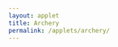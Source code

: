 ```yaml
---
layout: applet
title: Archery
permalink: /applets/archery/
---
```



<div class="details"></div>
<div class="container"></div>
<script type="text/javascript">


<!DOCTYPE html>
<html lang="en">
	<head>
		<meta charset="utf-8">
		<title>D3: Archery</title>
        <script src="https://d3js.org/d3.v4.min.js"></script>
		<script type="text/javascript" src="../../lib/simjs/random-0.26.js"></script>
		<script type="text/javascript" src="../../lib/lgamma/lgamma.js"></script>
		<script type="text/javascript" src="../../lib/POLPanel.js"></script>
		<style type="text/css">
            svg text {
                cursor: default;
                -webkit-user-select: none;
                -moz-user-select: none;
                -ms-user-select: none;
                user-select: none;
            }
            svg text::selection {
                background: none;
            }

			.axis path,
			.axis line {
				fill: none;
				stroke: black;
				shape-rendering: crispEdges;
			}

			.axis text {
				font-family: sans-serif;
				font-size: 11px;
			}

            div#wpd3-2-0 {
                position: relative;
            }

            div#targetbox {
                display: inline-block;
                width: 400px;
                height: 400px;
                margin: 0px;
                /* border: 3px solid navy; */
                vertical-align:top;
            }
            div#plotbox {
                display: inline-block;
                width: 400px;
                height: 300px;
                margin: 0px;
                /* border: 3px solid navy; */
                vertical-align:top;
            }
            div#controlbox {
                position: absolute;
                top: 300px;
                left: 400px;
                width: 400px;
                height: 100px;
                vertical-align:top;
                text-align: center;
                /* border: 1px dotted blue; */
            }
		</style>
	</head>
	<body>

<div id="wpd3-2-0"></div>

<script type="text/javascript">
    var shootArrowsAtTarget = function(n, angle_a, angle_b, dist_a, dist_b) {

        // Draw n arrows choosing:
        // distance from center from Gamma(a,b) or Lognormal(a,b)
        // direction from Uniform(0, 2*pi)
        var dataset = [];
        for (var i = 0; i < n; i++) {
            var dist = null;
            if (distplot.is_lognormal) {
                dist  = Math.exp(lot.normal(dist_a, dist_b));
            } else {
                dist  = lot.gamma(dist_a, dist_b);
            }

            // Draw from Normal(angle_a, angle_b) distribution
            // Equals WN(angle_a, rho), where rho = exp(-angle_b^2/2) according to
            // this post: http://stats.stackexchange.com/questions/146424/sample-from-a-von-mises-distribution-by-transforming-a-rv
            var theta = lot.uniform(0, 2.0*Math.PI);
            if (!angleplot.is_uniform) {
                var x = lot.normal(angle_a, angle_b);
                var theta = x % (2.0*Math.PI);
                }

            var p = [dist, -theta]; // use -theta because y axis is inverted
            dataset.push(p);
            }
        return dataset;
        }

    var refreshBoundingBox = function(svg) {
        svg.select("rect.boundingbox")
            .attr("visibility", (show_bounding_boxes ? "visible" : "hidden"));
        }

    function inherit(p) {
        if (p == null)
            throw TypeError();
        if (Object.create)
            return Object.create(p);
        var t = typeof p;
        if (t !== "object" && t !== "function")
            throw TypeError();
        function f() {};
        f.prototype = p;
        return new f();
        }

    function HelpPanel(parent, prefix, t, l, w, h) {
        POLHelpPanel.apply(this, arguments);
        }
    HelpPanel.prototype = inherit(POLHelpPanel.prototype);
    HelpPanel.constructor = HelpPanel;

    HelpPanel.prototype.setup = function() {
        this.infoText(  400, 590,           14, "Written by Paul O. Lewis, January 2017");
        this.infoHTML(  600,  50,           14, "drag right (left) on plot to increase (decrease) &mu;");
        this.infoArrow( 550,  75, 650,  75,  3, true);
        this.infoHTML(  600, 125,           14, "drag up (down) on plot to increase (decrease) &sigma;"); //\u03C3
        this.infoArrow( 600, 170, 600, 220,  3, true);
        this.infoText(  600, 260,           14, "after dragging, arrows will be shot at target, with");
        this.infoText(  600, 280,           14, "distance to bull's eye drawn from specified Gamma");
        this.infoText(  600, 390,           14, "Note units are radians for x-axis of angle density plot");
        this.infoArrow( 600, 420, 600, 520,  3, false);
        this.infoText(  200, 125,           14, "mouse over target to see distance");
        this.infoText(  200, 145,           14, "from bull's eye on distance density plot");
        this.infoText(  200, 165,           14, "and angle on angle density plot");
        this.infoArrow( 200, 200, 250, 250,  2);
        }

    function TargetPanel(parent, prefix, t, l, w, h) {
        POLCanvasPanel.apply(this, arguments);
        }
    TargetPanel.prototype = inherit(POLCanvasPanel.prototype);
    TargetPanel.constructor = TargetPanel;

    TargetPanel.prototype.setup = function() {
        this.r = target_radius;
        this.n = nrings;

        this.hit_inside_target = 0;

        this.xyscale = d3.scaleLinear()
            .domain([-1.25*this.r, 1.25*this.r])
            .range([0,this.width]);

        // Create text showing number of arrows landing on target somewhere
        this.svg.append("text")
            .attr("id", "hittarget")
            .attr("x", this.width/2)
            .attr("y", 20)
            .style("text-anchor", "middle")
            .style("font-family", "Verdana")
            .style("font-size", "10pt")
            .style("pointer-events", "none")
            .text("(arrows inside target = ?)");

        this.drawTarget();
        }

    TargetPanel.prototype.mousemoving = function() {
        var x0 = target.xyscale(0);
        var y0 = x0;
        var coords = d3.mouse(this);
        var x = coords[0];
        var y = coords[1];

        // Compute distance r from (x0,y0) to (x,y)
        var r = Math.sqrt((x-x0)*(x-x0) + (y-y0)*(y-y0));
        var where = target.xyscale.invert(r + target.width/2);
        distplot.showWhere(where);

        // Compute angle of line from (x0,y0) to (x,y)
        //
        //         /|
        //        / |
        //       /  |
        //    r /   | dy = r*sin(theta)
        //     /    |
        //    /     |
        //   /______|
        //      dx = r*cos(theta)
        //
        var dx = x - x0;
        var dy = y0 - y; // reversed because y increases as you go down, not up
        if (dy < 0) {
            var theta = 2.0*Math.PI - Math.acos(dx/r);
            }
        else {
            var theta = Math.acos(dx/r);
            }
        angleplot.showWhere(theta);
        }

    TargetPanel.prototype.mouseleaving = function() {
        distplot.hideWhere();
        angleplot.hideWhere();
        }

    TargetPanel.prototype.drawTarget = function() {
        var ringw = this.r/this.n;
        for (var i = 0; i < this.n; i++) {
            var j = this.n - i;
            this.svg.append("circle")
                .attr("class", "ring")
                .attr("cx", this.xyscale(0))
                .attr("cy", this.xyscale(0))
                .attr("r", this.xyscale(ringw*j) - this.xyscale(0))
                .attr("fill", (i % 2 == 0 ? "white" : "red"))
                .style("pointer-events", "none");
            }

        // draw thin black line around perimeter
        this.svg.append("circle")
            .attr("id", "perimeter")
            .attr("cx", this.xyscale(0))
            .attr("cy", this.xyscale(0))
            .attr("r", this.xyscale(target_radius) - this.xyscale(0))
            .attr("stroke-width", "1")
            .attr("stroke", "black")
            .attr("fill", "none")
            .style("pointer-events", "none");

        // draw bull's eye
        this.svg.append("circle")
            .attr("class", "bullseye")
            .attr("cx", this.xyscale(0))
            .attr("cy", this.xyscale(0))
            .attr("r", this.xyscale(1) - this.xyscale(0))
            .attr("fill", "red")
            .style("pointer-events", "none");
        }

    TargetPanel.prototype.destroyExistingArrowHoles = function() {
        this.svg.selectAll("circle.arrowhole")
            .remove();
        }

    TargetPanel.prototype.drawArrowHoles = function(dataset) {
        // dataset[0] = r
        // dataset[1] = theta
        //
        //         /|
        //        / |
        //       /  |
        //    r /   | dy = r*sin(theta)
        //     /    |
        //    /     |
        //   /______|
        //      dx = r*cos(theta)
        //
        var scale = this.xyscale;
        this.svg.selectAll("circle.arrowhole")
            .data(dataset)
            .enter()
            .append("circle")
            .attr("class", "arrowhole")
            .attr("cx", function(d) {
                return scale(d[0]*Math.cos(d[1]));
                })
            .attr("cy", function(d) {
                return scale(d[0]*Math.sin(d[1]));
                })
            .attr("r", scale(1)-scale(0))
            .attr("visibility", (show_points ? "visible" : "hidden"))
            .attr("fill", "black")
            .style("pointer-events", "none");
        }

    var countHits = function(data, target_radius) {
        var n = 0;
        for (i in data) {
            if (data[i][0] < target_radius)
                n++;
            }
        return n;
        }

    // ###################################### AnglePlotPanel #############################

    function AnglePlotPanel(parent, prefix, t, l, w, h, mean, stdev, limits, xlab, ylab) {
        this.is_uniform = false;
        POLPlotPanel.apply(this, arguments);
        }
    AnglePlotPanel.prototype = inherit(POLPlotPanel.prototype);
    AnglePlotPanel.constructor = AnglePlotPanel;

    AnglePlotPanel.prototype.mousemoving = function() {
        angleplot.handle_mousemoving(d3.event);
        }

    AnglePlotPanel.prototype.mouseleaving = function() {
        angleplot.handle_mouseleaving(d3.event);
        }

    AnglePlotPanel.prototype.dragstarting = function() {
        angleplot.handle_dragstarting(d3.event);
        }

    AnglePlotPanel.prototype.dragstopping = function() {
        angleplot.handle_dragstopping(d3.event);
        }

    AnglePlotPanel.prototype.calcLogDensity = function(x) {
        // Wrapped Normal density function: see https://en.wikipedia.org/wiki/Wrapped_normal_distribution
        if (this.is_uniform) {
            return -Math.log(2.0*Math.PI);
            }
        var logy = 0.0;
        var two_sigma_squared = Math.pow(this.param2,2.0);
        var sumexpterms = 0.0;
        for (var k = -1; k < 2; k++) {
            sumexpterms += Math.exp(-Math.pow(x + 2.0*Math.PI*k - this.param1, 2.0)/two_sigma_squared);
            }
        logy += Math.log(sumexpterms);
        logy -= Math.log(this.param2)
        logy -= 0.5*Math.log(2.0*Math.PI);
        return logy;
        }

    AnglePlotPanel.prototype.recalcParams = function() {
        this.param1 = this.mu;
        this.param2 = this.sigma;
        }

    AnglePlotPanel.prototype.setup = function() {
        // Create text showing current mean and standard deviation of normal distribution
        this.meansd = this.svg.append("text")
            .attr("id", this.prefix + "-meansd")
            .attr("x", this.width/2)
            .attr("y", 20)
            .style("text-anchor", "middle")
            .style("font-family", "Verdana")
            .style("font-size", "12pt")
            .style("pointer-events", "none")
            .html("\u03BC = " + d3.format(".1f")(this.mu) + "&nbsp;&nbsp;&nbsp;\u03C3 = " + d3.format(".1f")(this.sigma));

        // Create vertical dotted line used to show where we are on the target
        this.show_where = this.svg.append("line")
            .attr("id", this.prefix + "-showwhere")
            .attr("x1", this.xscale(this.max_x/2))
            .attr("y1", this.yscale(0))
            .attr("x2", this.xscale(this.max_x/2))
            .attr("y2", this.yscale(this.max_y))
            .attr("stroke-width", 1)
            .attr("stroke-linecap", "round")
            .attr("stroke-dasharray", "1, 2")
            .attr("visibility", "hidden")
            .attr("stroke", "black");

        this.afterdrag();
        }

    AnglePlotPanel.prototype.showWhere = function(x) {
        this.show_where.attr("x1", this.xscale(x))
                       .attr("x2", this.xscale(x))
                       .attr("visibility", "visible");
        }

    AnglePlotPanel.prototype.hideWhere = function() {
        this.show_where.attr("visibility", "hidden");
        }

    AnglePlotPanel.prototype.duringdrag = function() {
        //console.log("AnglePlotPanel.prototype.duringdrag");
        this.meansd.html("\u03BC = " + d3.format(".1f")(this.mu) + "&nbsp;&nbsp;&nbsp;\u03C3 = " + d3.format(".1f")(this.sigma));
        }

    AnglePlotPanel.prototype.afterdrag = function() {
        this.meansd.html("\u03BC = " + d3.format(".1f")(this.mu) + "&nbsp;&nbsp;&nbsp;\u03C3 = " + d3.format(".1f")(this.sigma));

        // Empty the quiver
        target.destroyExistingArrowHoles();
        this.recalcParams();
        var pointdata = shootArrowsAtTarget(narrows, this.param1, this.param2, distplot.param1, distplot.param2);
        target.drawArrowHoles(pointdata);
        d3.select("text#hittarget").text("(arrows inside target = " + countHits(pointdata, target_radius) + ")");
        }

    // ###################################################################################

    function DistPlotPanel(parent, prefix, t, l, w, h, mean, stdev, limits, xlab, ylab) {
        this.is_lognormal = false;
        POLPlotPanel.apply(this, arguments);
        }
    DistPlotPanel.prototype = inherit(POLPlotPanel.prototype);
    DistPlotPanel.constructor = DistPlotPanel;

    DistPlotPanel.prototype.mousemoving = function() {
        distplot.handle_mousemoving(d3.event);
        }

    DistPlotPanel.prototype.mouseleaving = function() {
        distplot.handle_mouseleaving(d3.event);
        }

    DistPlotPanel.prototype.dragstarting = function() {
        distplot.handle_dragstarting(d3.event);
        }

    DistPlotPanel.prototype.dragstopping = function() {
        //d3.event.sourceEvent.stopPropagation();
        distplot.handle_dragstopping(d3.event);
        }

    DistPlotPanel.prototype.calcLogDensity = function(x) {
        var logy = 0.0;
        if (this.is_lognormal) {
            // Lognormal(param1, param2) density
            // logmu = 2.884160497896886
            // logsigma = 0.2231435513142097
            // x      = 0.39603960396039606
            // log(x) = -0.926241063
            // -(log(x) - mu)^2/(2 sigma^2) = pc "-pow(log(0.39604) - 2.88416, 2.)/(2.*.22314)"
            var logx = Math.log(x);
            logy -= Math.pow(logx - this.param1, 2.0)/(2.0*Math.pow(this.param2, 2.0));
            logy -= logx;
            logy -= Math.log(this.param2);
            logy -= Math.log(2.0*Math.PI)/2.0;
        } else {
            // Gamma(param1, param2) density (shape=param1, scale=param2, rate=1/param2)
            logy += (this.param1 - 1.0)*Math.log(x);
            logy -= x/this.param2;
            logy -= this.param1*Math.log(this.param2);
            logy -= log_gamma(this.param1);
        }
        return logy;
        }

    DistPlotPanel.prototype.recalcParams = function() {
        if (this.is_lognormal) {
            var m = this.mu;
            var mm = this.mu*this.mu;
            var v = this.sigma*this.sigma;
            var term = Math.sqrt(Math.log(v + mm) - Math.log(mm));
            this.param1 = Math.log(mm) - Math.log(m) - term/2.0;
            this.param2 = Math.sqrt(term);
            //console.log("lognormal: mu = " + this.mu + ", sigma = " + this.sigma + ", logmu = " + this.param1 + ", logsigma = " + this.param2);
            }
        else {
            this.param2 = this.sigma*this.sigma/this.mu;
            this.param1 = this.mu/this.param2;
            //console.log("gamma: mu = " + this.mu + ", sigma = " + this.sigma + ", shape = " + this.param1 + ", scale = " + this.param2);
            }
        }

    DistPlotPanel.prototype.setup = function() {
        // Create text showing current mean and standard deviation of gamma distribution
        this.meansd = this.svg.append("text")
            .attr("id", this.prefix + "-meansd")
            .attr("x", this.width/2)
            .attr("y", 20)
            .style("text-anchor", "middle")
            .style("font-family", "Verdana")
            .style("font-size", "12pt")
            .style("pointer-events", "none")
            .html("\u03BC = " + d3.format(".1f")(this.mu) + "&nbsp;&nbsp;&nbsp;\u03C3 = " + d3.format(".1f")(this.sigma));

        // Create vertical dotted line used to show where we are on the target
        this.show_where = this.svg.append("line")
            .attr("id", this.prefix + "-showwhere")
            .attr("x1", this.xscale(this.max_x/2))
            .attr("y1", this.yscale(0))
            .attr("x2", this.xscale(this.max_x/2))
            .attr("y2", this.yscale(this.max_y))
            .attr("stroke-width", 1)
            .attr("stroke-linecap", "round")
            .attr("stroke-dasharray", "1, 2")
            .attr("visibility", "hidden")
            .attr("stroke", "black");

        this.afterdrag();
        }

    DistPlotPanel.prototype.showWhere = function(x) {
        this.show_where.attr("x1", this.xscale(x))
                       .attr("x2", this.xscale(x))
                       .attr("visibility", "visible");
        }

    DistPlotPanel.prototype.hideWhere = function() {
        this.show_where.attr("visibility", "hidden");
        }

    DistPlotPanel.prototype.duringdrag = function() {
        //console.log("DistPlotPanel.prototype.duringdrag");
        this.meansd.html("\u03BC = " + d3.format(".1f")(this.mu) + "&nbsp;&nbsp;&nbsp;\u03C3 = " + d3.format(".1f")(this.sigma));
        }

    DistPlotPanel.prototype.afterdrag = function() {
        this.meansd.html("\u03BC = " + d3.format(".1f")(this.mu) + "&nbsp;&nbsp;&nbsp;\u03C3 = " + d3.format(".1f")(this.sigma));

        // Empty the quiver
        target.destroyExistingArrowHoles();
        this.recalcParams();
        var pointdata = shootArrowsAtTarget(narrows, angleplot.param1, angleplot.param2, this.param1, this.param2);
        target.drawArrowHoles(pointdata);
        d3.select("text#hittarget").text("(arrows inside target = " + countHits(pointdata, target_radius) + ")");
        }

    function ControlPanel(parent, prefix, t, l, w, h) {
        POLPanel.apply(this, arguments);
        }
    ControlPanel.prototype = inherit(POLPanel.prototype);
    ControlPanel.constructor = ControlPanel;

    ControlPanel.prototype.setup = function() {

        // Create drop-down list within details_div to allow changing number of arrows
        addIntDropdown(this.div,
            "arrows-in-quiver",
            "Number of arrows in quiver",
            arrow_number,
            arrow_number.indexOf(narrows),
            function() {
                var selected_index = d3.select(this).property('selectedIndex');
                //console.log("selected_index = " + selected_index);
                narrows = arrow_number[selected_index];
                //console.log("narrows = " + narrows);
                distplot.afterdrag();
                });

        /*addStringDropdown(this.div, "distance", "Distance", ["Gamma", "Lognormal"], 2, function() {
                var selected_index = d3.select(this).property('selectedIndex');
                console.log("selected_index = " + selected_index);
                if (selected_index == 0)
                    distplot.is_lognormal = false;
                else
                    distplot.is_lognormal = true;
                distplot.refreshPlot();
                distplot.afterdrag();
            });*/
        addRadioButtons(this.div,
            "distdistr",
            "distdistr",
            ["Gamma", "Lognormal"],
            (distplot.is_lognormal ? "Lognormal" : "Gamma"),
            "Distance Distribution",
            function() {
                var is_checked = d3.select(this).property('checked');
                var v = d3.select(this).attr("value");
                //console.log("radio " + v + " is " + (is_checked ? "checked" : "not checked"));
                if (v == "Gamma")
                    distplot.is_lognormal = false;
                else
                    distplot.is_lognormal = true;
                distplot.refreshPlot();
                distplot.afterdrag();
            });

        addRadioButtons(
            this.div,
            "angledistr",
            "angledistr",
            ["Uniform", "Normal"],
            (angleplot.is_uniform ? "Uniform" : "Normal"),
            "Angle Distribution",
            function() {
                var is_checked = d3.select(this).property('checked');
                var v = d3.select(this).attr("value");
                if (v == "Uniform") {
                    angleplot.is_uniform = true;
                    angleplot.recalcParams();
                    angleplot.disableDragging();
                    angleplot.meansd.attr("visibility", "hidden");
                    }
                else {
                    angleplot.is_uniform = false;
                    angleplot.enableDragging();
                    angleplot.meansd.attr("visibility", "visible");
                    }
                angleplot.refreshPlot();
                angleplot.afterdrag();
            });

        // Checkboxes
        // addCheckbox(div, "Show bounding boxes", function() {
        //         show_bounding_boxes = d3.select(this).property("checked");
        //         refreshBoundingBox(target.svg);
        //         refreshBoundingBox(plot_svg);
        //         });

        // Buttons
        addButton(
            this.div,
            "helpbtn",
            "Help",
            function() {
                d3.select("div#helpbox")
                    .style("display", "block");
                },
            "100px", true);

        // Create text showing current mean of gamma distribution
        // div.append("p")
        //     .attr("id", "meansd")
        //     .style("font-family", "Verdana")
        //     .style("font-size", "12pt")
        //     .html("\u03BC = " + d3.format(".1f")(distplot.mu) + "&nbsp;&nbsp;&nbsp;\u03C3 = " + d3.format(".1f")(distplot.sigma));
        //
        // Create text showing number of arrows landing on target somewhere
        // div.append("p")
        //     .attr("id", "hittarget")
        //     .style("font-family", "Verdana")
        //     .style("font-size", "10pt")
        //     .text("(arrows inside target = " + nhits + ")");
        }

    //####################################################################################
    //####################################################################################
    //####################################################################################

    // Flags determining what will be shown
    var show_bounding_boxes             = false;
    var show_axes                       = true;
    var show_points                     = true

    // Create a pseudorandom number generator
    //var lot = new Random(12347);
    var lot = new Random();

    // Target radius in centimeters
    var target_radius = 32.0;
    var nrings = 5;

    // Number of arrows to shoot
    var arrow_number = [10, 20, 50, 100];
    var narrows = 50;

    // Latch onto container div already created above
    var container_div = d3.select("div#wpd3-2-0");

    var target      = new TargetPanel(container_div, "target", 0, 0, 400, 400);
    var distplot    = new DistPlotPanel(container_div, "distplot", 0, 400, 400, 300, 20, 10, {"xmin": 0, "xmax": 40, "ymin": 0, "ymax": 0.2, "dymouse": [-5,30]}, null, "Probability density");
    var angleplot   = new AnglePlotPanel(container_div, "angleplot", 300, 400, 400, 300, Math.PI, .5, {"xmin": 0, "xmax": 2.0*Math.PI, "ymin": 0., "ymax": 5.0, "dymouse": [-5,30]}, null, "Probability density");
    var control     = new ControlPanel(container_div, "ctrl", 400, 0, 400, 100);
    var help        = new HelpPanel(container_div, "helpbox", 0, 0, 800, 600);

    target.setup();
    distplot.setup();
    angleplot.setup();
    control.setup();
    help.setup();

</script>
</body>
</html>

